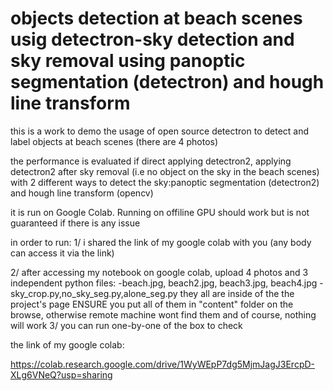 # objects detection at beach scenes usig detectron-sky detection and sky removal using panoptic segmentation (detectron) and hough line transform

this is a work to demo the usage of open source detectron to detect and label objects at beach scenes (there are 4 photos)

the performance is evaluated if direct applying detectron2, applying detectron2 after sky removal (i.e no object on the sky in the beach scenes) with 2 different ways to detect the sky:panoptic segmentation (detectron2) and hough line transform (opencv)

it is run on Google Colab. Running on offiline GPU should work but is not guaranteed if there is any issue

in order to run:
1/ i shared the link of my google colab with you (any body can access it via the link)

2/ after accessing my notebook on google colab, upload 4 photos and 3 independent python files:
-beach.jpg, beach2.jpg, beach3.jpg, beach4.jpg
-sky_crop.py,no_sky_seg.py,alone_seg.py
they all are inside of the the project's page
ENSURE you put all of them in "content" folder on the browse, otherwise remote machine wont find them and of course, nothing will work
3/ you can run one-by-one of the box to check


the link of my google colab:

https://colab.research.google.com/drive/1WyWEpP7dg5MjmJagJ3ErcpD-XLg6VNeQ?usp=sharing
